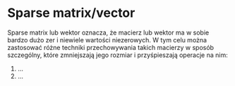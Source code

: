 # Sparse matrix/vector

Sparse matrix lub wektor oznacza, że macierz lub wektor ma w sobie bardzo dużo zer i niewiele wartości niezerowych. W tym celu można zastosować różne techniki przechowywania takich macierzy w sposób szczególny, które zmniejszają jego rozmiar i przyśpieszają operacje na nim:

1. ...
2. ...